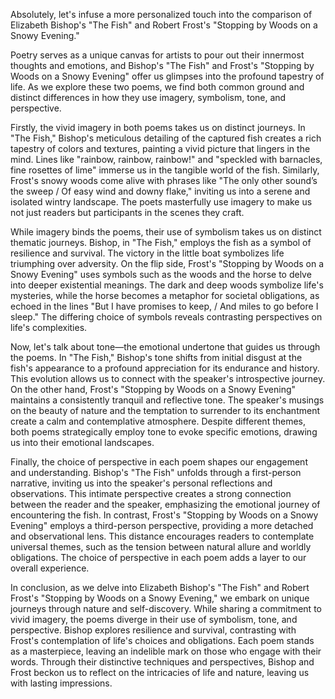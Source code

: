 Absolutely, let's infuse a more personalized touch into the comparison of Elizabeth Bishop's "The Fish" and Robert Frost's "Stopping by Woods on a Snowy Evening."

Poetry serves as a unique canvas for artists to pour out their innermost thoughts and emotions, and Bishop's "The Fish" and Frost's "Stopping by Woods on a Snowy Evening" offer us glimpses into the profound tapestry of life. As we explore these two poems, we find both common ground and distinct differences in how they use imagery, symbolism, tone, and perspective.

Firstly, the vivid imagery in both poems takes us on distinct journeys. In "The Fish," Bishop's meticulous detailing of the captured fish creates a rich tapestry of colors and textures, painting a vivid picture that lingers in the mind. Lines like "rainbow, rainbow, rainbow!" and "speckled with barnacles, fine rosettes of lime" immerse us in the tangible world of the fish. Similarly, Frost's snowy woods come alive with phrases like "The only other sound’s the sweep / Of easy wind and downy flake," inviting us into a serene and isolated wintry landscape. The poets masterfully use imagery to make us not just readers but participants in the scenes they craft.

While imagery binds the poems, their use of symbolism takes us on distinct thematic journeys. Bishop, in "The Fish," employs the fish as a symbol of resilience and survival. The victory in the little boat symbolizes life triumphing over adversity. On the flip side, Frost's "Stopping by Woods on a Snowy Evening" uses symbols such as the woods and the horse to delve into deeper existential meanings. The dark and deep woods symbolize life's mysteries, while the horse becomes a metaphor for societal obligations, as echoed in the lines "But I have promises to keep, / And miles to go before I sleep." The differing choice of symbols reveals contrasting perspectives on life's complexities.

Now, let's talk about tone—the emotional undertone that guides us through the poems. In "The Fish," Bishop's tone shifts from initial disgust at the fish's appearance to a profound appreciation for its endurance and history. This evolution allows us to connect with the speaker's introspective journey. On the other hand, Frost's "Stopping by Woods on a Snowy Evening" maintains a consistently tranquil and reflective tone. The speaker's musings on the beauty of nature and the temptation to surrender to its enchantment create a calm and contemplative atmosphere. Despite different themes, both poems strategically employ tone to evoke specific emotions, drawing us into their emotional landscapes.

Finally, the choice of perspective in each poem shapes our engagement and understanding. Bishop's "The Fish" unfolds through a first-person narrative, inviting us into the speaker's personal reflections and observations. This intimate perspective creates a strong connection between the reader and the speaker, emphasizing the emotional journey of encountering the fish. In contrast, Frost's "Stopping by Woods on a Snowy Evening" employs a third-person perspective, providing a more detached and observational lens. This distance encourages readers to contemplate universal themes, such as the tension between natural allure and worldly obligations. The choice of perspective in each poem adds a layer to our overall experience.

In conclusion, as we delve into Elizabeth Bishop's "The Fish" and Robert Frost's "Stopping by Woods on a Snowy Evening," we embark on unique journeys through nature and self-discovery. While sharing a commitment to vivid imagery, the poems diverge in their use of symbolism, tone, and perspective. Bishop explores resilience and survival, contrasting with Frost's contemplation of life's choices and obligations. Each poem stands as a masterpiece, leaving an indelible mark on those who engage with their words. Through their distinctive techniques and perspectives, Bishop and Frost beckon us to reflect on the intricacies of life and nature, leaving us with lasting impressions.